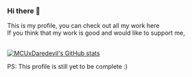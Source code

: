 ### Hi there 👋
This is my profile, you can check out all my work here<br>
If you think that my work is good and would like to support me,<br><br>

[![MCUxDaredevil's GitHub stats](https://github-readme-stats.vercel.app/api?username=MCUxDaredevil&count_private=true&show_icons=true&theme=dark)](https://github.com/anuraghazra/github-readme-stats)

PS: This profile is still yet to be complete :)
